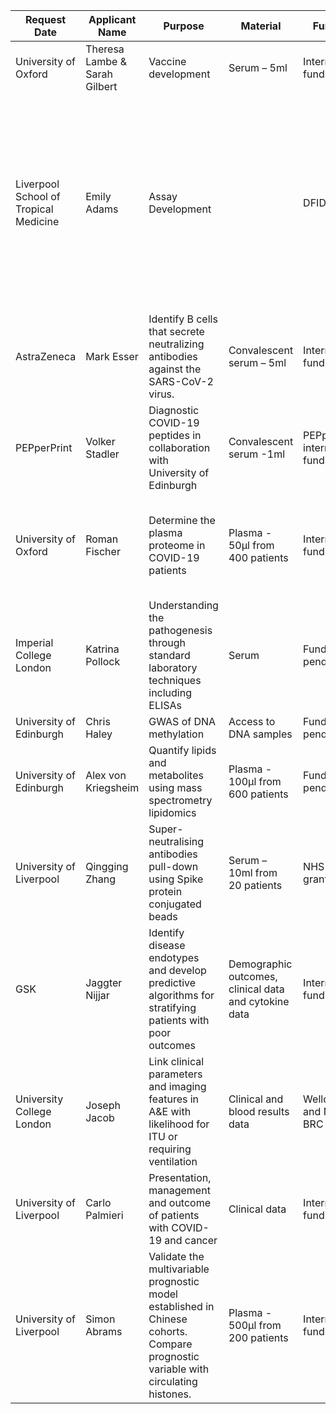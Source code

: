 | Request Date                          | Applicant Name                | Purpose                                                                                                                            | Material                                              | Funding                       | Decision                                                                                                                                                                          | Request Date | Approval Date | Shipment Date |
|---------------------------------------|-------------------------------|------------------------------------------------------------------------------------------------------------------------------------|-------------------------------------------------------|-------------------------------|-----------------------------------------------------------------------------------------------------------------------------------------------------------------------------------|--------------|---------------|---------------|
| University of Oxford                  | Theresa Lambe & Sarah Gilbert | Vaccine development                                                                                                                | Serum – 5ml                                           | Internal funding              | Serum highly supported.                                                                                                                                                           | 29.02.2020   | 24.03.2020    | 21.04.2020    |
| Liverpool School of Tropical Medicine | Emily Adams                   | Assay Development                                                                                                                  |                                                       | DFID/                         | We can supply requested volume of convalescent serum from 10 patients. Well supported, clear capacity to deliver. Other sample requests not clearly explained or not in protocol. | 10.03.2020   | 24.03.2020    | 21.04.2020    |
| AstraZeneca                           | Mark Esser                    | Identify B cells that secrete neutralizing antibodies against the SARS-CoV-2 virus.                                                | Convalescent serum – 5ml                              | Internal funding              | Strongly support.                                                                                                                                                                 | 17.03.2020   | 24.03.2020    |               |
| PEPperPrint                           | Volker Stadler                | Diagnostic COVID-19 peptides in collaboration with University of Edinburgh                                                         | Convalescent serum -1ml                               | PEPperPrint: internal funding | Sample easy to provide. Proposed work may not be achievable with single patient.                                                                                                  | 16.03.2020   | 24.03.2020    |               |
| University of Oxford                  | Roman Fischer                 | Determine the plasma proteome in COVID-19 patients                                                                                 | Plasma - 50µl from 400 patients                       | Internal funding              | Approved, recommended that this is done collaboratively with funded ISARIC-4C partners.                                                                                           | 02.04.2020   | 13.04.2020    |               |
| Imperial College London               | Katrina Pollock               | Understanding the pathogenesis through standard laboratory techniques including ELISAs                                             | Serum                                                 | Funding pending               | Approved pending discussions to preserve samples.                                                                                                                                 | 03.04.2020   | 13.04.2020    |               |
| University of Edinburgh               | Chris Haley                   | GWAS of DNA methylation                                                                                                            | Access to DNA samples                                 | Funding pending               | Approve if funded.                                                                                                                                                                | 06.04.2020   | 13.04.2020    |               |
| University of Edinburgh               | Alex von Kriegsheim           | Quantify lipids and metabolites using mass spectrometry lipidomics                                                                 | Plasma - 100µl from 600 patients                      | Funding pending               | Approve if funded.                                                                                                                                                                | 06.04.2020   | 13.04.2020    |               |
| University of Liverpool               | Qingging Zhang                | Super-neutralising antibodies pull-down using Spike protein conjugated beads                                                       | Serum – 10ml from 20 patients                         | NHS R&D grant                 | Approve, they can recruit under ISARIC-4C and are providing resource to achieve this.                                                                                             | 08.04.2020   | 13.04.2020    |               |
| GSK                                   | Jaggter Nijjar                | Identify disease endotypes and develop predictive algorithms for stratifying patients with poor outcomes                           | Demographic outcomes, clinical data and cytokine data | Internal funding              | Approve to collaborate. Share data as needed.                                                                                                                                     | 06.04.2020   | 13.04.2020    |               |
| University College London             | Joseph Jacob                  | Link clinical parameters and imaging features in A&E with likelihood for ITU or requiring ventilation                              | Clinical and blood results data                       | Wellcome and NIHR BRC funding | Approved.                                                                                                                                                                         | 24.03.2020   | 13.04.2020    |               |
| University of Liverpool               | Carlo Palmieri                | Presentation, management and outcome of patients with COVID-19 and cancer                                                          | Clinical data                                         | Internal funding              | Approved.                                                                                                                                                                         | 01.04.2020   | 13.04.2020    |               |
| University of Liverpool               | Simon Abrams                  | Validate the multivariable prognostic model established in Chinese cohorts. Compare prognostic variable with circulating histones. | Plasma - 500µl from 200 patients                      | Internal funding              | Will fascilitate other aspects of the clinical analysis for ISARIC-4C at no additional charge.                                                                                    | 06.04.2020   | 13.04.2020    |               |
